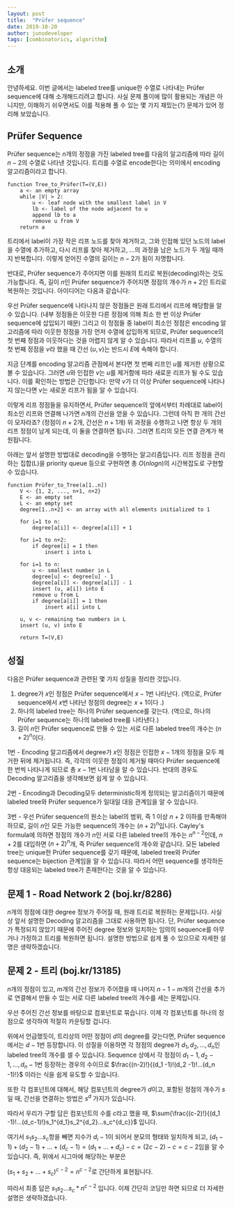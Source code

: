 ```yaml
---
layout: post
title:  "Prüfer sequence"
date: 2019-10-20
author: junodeveloper
tags: [combinatorics, algorithm]
---
```




## 소개

안녕하세요. 이번 글에서는 labeled tree를 unique한 수열로 나타내는 Prüfer sequence에 대해 소개해드리려고 합니다. 사실 문제 풀이에 많이 활용되는 개념은 아니지만, 이해하기 쉬우면서도 이를 적용해 풀 수 있는 몇 가지 재밌는(?) 문제가 있어 정리해 보았습니다.



## Prüfer Sequence

Prüfer sequence는 $n$개의 정점을 가진 labeled tree를 다음의 알고리즘에 따라 길이 $n-2$의 수열로 나타낸 것입니다. 트리를 수열로 encode한다는 의미에서 encoding 알고리즘이라고 합니다.

```pseudocode
function Tree_to_Prüfer(T=(V,E))
	a <- an empty array
	while |V| > 2:
		u <- leaf node with the smallest label in V
		lb <- label of the node adjacent to u
		append lb to a
		remove u from V
	return a
```

트리에서 label이 가장 작은 리프 노드를 찾아 제거하고, 그와 인접해 있던 노드의 label을 수열에 추가하고, 다시 리프를 찾아 제거하고, ...의 과정을 남은 노드가 두 개일 때까지 반복합니다. 이렇게 얻어진 수열의 길이는 $n-2$가 됨이 자명합니다.

반대로, Prüfer sequence가 주어지면 이를 원래의 트리로 복원(decoding)하는 것도 가능합니다. 즉, 길이 $n$인 Prüfer sequence가 주어지면 정점의 개수가 $n+2$인 트리로 복원하는 것입니다. 아이디어는 다음과 같습니다:

우선 Prüfer sequence에 나타나지 않은 정점들은 원래 트리에서 리프에 해당함을 알 수 있습니다. (내부 정점들은 이웃한 다른 정점에 의해 최소 한 번 이상 Prüfer sequence에 삽입되기 때문) 그리고 이 정점들 중 label이 최소인 정점은 encoding 알고리즘에 따라 이웃한 정점을 가장 먼저 수열에 삽입하게 되므로, Prüfer sequence의 첫 번째 정점과 이웃하다는 것을 어렵지 않게 알 수 있습니다. 따라서 리프를 $u$, 수열의 첫 번째 정점을 $v$라 했을 때 간선 $(u,v)$는 반드시 $E$에 속해야 합니다.

지금 단계를 encoding 알고리즘 관점에서 본다면 첫 번째 리프인 $u$를 제거한 상황으로 볼 수 있습니다. 그러면 $u$와 인접한 $v$는 $u$를 제거함에 따라 새로운 리프가 될 수도 있습니다. 이를 확인하는 방법은 간단합니다: 만약 $v$가 더 이상 Prüfer sequence에 나타나지 않는다면 $v$는 새로운 리프가 됨을 알 수 있습니다.

이렇게 리프 정점들을 유지하면서, Prüfer sequence의 앞에서부터 차례대로 label이 최소인 리프와 연결해 나가면 $n$개의 간선을 얻을 수 있습니다. 그런데 아직 한 개의 간선이 모자라죠? (정점이 $n+2$개, 간선은 $n+1$개) 위 과정을 수행하고 나면 항상 두 개의 리프 정점이 남게 되는데, 이 둘을 연결하면 됩니다. 그러면 트리의 모든 연결 관계가 복원됩니다.

아래는 앞서 설명한 방법대로 decoding을 수행하는 알고리즘입니다. 리프 정점을 관리하는 집합(L)을 priority queue 등으로 구현하면 총 $O(nlogn)$의 시간복잡도로 구현할 수 있습니다.

```pseudocode
function Prüfer_to_Tree(a[1..n])
	V <- {1, 2, ..., n+1, n+2}
	E <- an empty set
	L <- an empty set
	degree[1..n+2] <- an array with all elements initialized to 1
	
	for i=1 to n:
		degree[a[i]] <- degree[a[i]] + 1
		
	for i=1 to n+2:
		if degree[i] = 1 then
			insert i into L
			
	for i=1 to n:
		u <- smallest number in L
		degree[u] <- degree[u] - 1
		degree[a[i]] <- degree[a[i]] - 1
		insert (u, a[i]) into E
		remove u from L
		if degree[a[i]] = 1 then
			insert a[i] into L
	
	u, v <- remaining two numbers in L
	insert (u, v) into E
	
	return T=(V,E)
```



## 성질

다음은 Prüfer sequence과 관련된 몇 가지 성질을 정리한 것입니다.

1. degree가 $x$인 정점은 Prüfer sequence에서 $x-1$번 나타난다. (역으로, Prüfer sequence에서 $x$번 나타난 정점의 degree는 $x+1$이다 .)
2. 하나의 labeled tree는 하나의 Prüfer sequence를 갖는다. (역으로, 하나의 Prüfer sequence는 하나의 labeled tree를 나타낸다.)
3. 길이 $n$인 Prüfer sequence로 만들 수 있는 서로 다른 labeled tree의 개수는 $(n+2)^n$이다.

1번 - Encoding 알고리즘에서 degree가 $x$인 정점은 인접한 $x-1$개의 정점을 모두 제거한 뒤에 제거됩니다. 즉, 각각의 이웃한 정점이 제거될 때마다 Prüfer sequence에 한 번씩 나타나게 되므로 총 $x-1$번 나타남을 알 수 있습니다. 반대의 경우도 Decoding 알고리즘을 생각해보면 쉽게 알 수 있습니다.

2번 - Encoding과 Decoding모두 deterministic하게 정의되는 알고리즘이기 때문에 labeled tree와 Prüfer sequence가 일대일 대응 관계임을 알 수 있습니다.

3번 - 우선 Prüfer sequence의 원소는 label의 범위, 즉 1 이상 $n+2$ 이하를 만족해야 하므로, 길이 $n$인 모든 가능한 sequence의 개수는 $(n+2)^n$입니다. Cayley's formula에 의하면 정점의 개수가 $n$인 서로 다른 labeled tree의 개수는 $n^{n-2}$인데, $n+2$를 대입하면 $(n+2)^n$개, 즉 Prüfer sequence의 개수와 같습니다. 모든 labeled tree는 unique한 Prüfer sequence를 갖기 때문에, labeled tree와 Prüfer sequence는 bijection 관계임을 알 수 있습니다. 따라서 어떤 sequence를 생각하든 항상 대응되는 labeled tree가 존재한다는 것을 알 수 있습니다.



## 문제 1 - Road Network 2 (boj.kr/8286)

$n$개의 정점에 대한 degree 정보가 주어질 때, 원래 트리로 복원하는 문제입니다. 사실상 앞서 설명한 Decoding 알고리즘을 그대로 사용하면 됩니다. 단, Prüfer sequence가 특정되지 않았기 때문에 주어진 degree 정보와 일치하는 임의의 sequence를 아무거나 가정하고 트리를 복원하면 됩니다. 설명한 방법으로 쉽게 풀 수 있으므로 자세한 설명은 생략하겠습니다.



## 문제 2 - 트리 (boj.kr/13185)

$n$개의 정점이 있고, $m$개의 간선 정보가 주어졌을 때 나머지 $n-1-m$개의 간선을 추가로 연결해서 만들 수 있는 서로 다른 labeled tree의 개수를 세는 문제입니다.

우선 주어진 간선 정보를 바탕으로 컴포넌트로 묶습니다. 이제 각 컴포넌트를 하나의 정점으로 생각하여 적절히 카운팅할 겁니다.

위에서 언급했듯이, 트리상의 어떤 정점이 $d$의 degree를 갖는다면, Prüfer sequence에서는 $d-1$번 등장합니다. 이 성질을 이용하면 각 정점의 degree가 $d_1, d_2, ..., d_n$인 labeled tree의 개수를 셀 수 있습니다. Sequence 상에서 각 정점이 $d_1 - 1, d_2 - 1, ..., d_n - 1$번 등장하는 경우의 수이므로 $\frac{(n-2)!}{(d_1 -1)!(d_2 -1)!...(d_n -1)!}$ 이라는 식을 쉽게 유도할 수 있습니다.

또한 각 컴포넌트에 대해서, 해당 컴포넌트의 degree가 $d$이고, 포함된 정점의 개수가 $s$ 일 때, 간선을 연결하는 방법은 $s^d$ 가지가 있습니다.

따라서 우리가 구할 답은 컴포넌트의 수를 $c$라고 했을 때,  $\sum{\frac{(c-2)!}{(d_1 -1)!...(d_c-1)!}s_1^{d_1}s_2^{d_2}...s_c^{d_c}}$ 입니다.

여기서 $s_1s_2...s_c$항을 빼면 지수가 $d_i-1$이 되어서 분모의 형태와 일치하게 되고, $(d_1-1)+(d_2-1)+...+(d_c-1)=(d_1+...+d_c)-c=(2c-2)-c=c-2$임을 알 수 있습니다. 즉, 위에서 시그마에 해당하는 부분은

$(s_1+s_2+...+s_c)^{c-2}=n^{c-2}$로 간단하게 표현됩니다.

따라서 최종 답은 $s_1s_2...s_c * n^{c-2}$ 입니다. 이제 간단히 코딩만 하면 되므로 더 자세한 설명은 생략하겠습니다.



